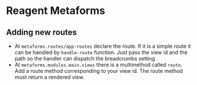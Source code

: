 # Reagent Metaforms

## Adding new routes

- At `metaforms.routes/app-routes` declare the route. If it is a simple route it can be handled by `handle-route` function. Just pass the view id and the path so the handler can dispatch the breadcrumbs setting .
- At `metaforms.modules.main.views` there is a multimethod called `route`. Add a route method corresponding to your view id. The route method must return a rendered view.


